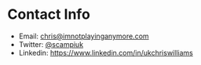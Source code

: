 Contact Info
===

* Email: chris@imnotplayinganymore.com
* Twitter: [@scampiuk](https://twitter.com/scampiuk "Twitter")
* Linkedin: https://www.linkedin.com/in/ukchriswilliams
